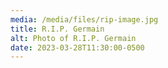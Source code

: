 ```yaml
---
media: /media/files/rip-image.jpg
title: R.I.P. Germain
alt: Photo of R.I.P. Germain
date: 2023-03-28T11:30:00-0500
---
```

